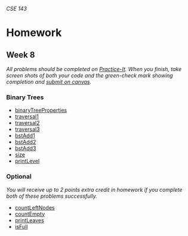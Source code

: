 _CSE 143_
# Homework
## Week 8

_All problems should be completed on [Practice-It](http://practiceit.cs.washington.edu/). When you finish, take screen shots of both your code and the green-check mark showing completion and [submit on canvas]()._

### Binary Trees
* [binaryTreeProperties](http://practiceit.cs.washington.edu/problem/view/bjp4/chapter17/s3-binaryTreeProperties)
* [traversal1](http://practiceit.cs.washington.edu/problem/view/bjp4/chapter17/s4-traversal1)
* [traversal2](http://practiceit.cs.washington.edu/problem/view/bjp4/chapter17/s5-traversal2)
* [traversal3](http://practiceit.cs.washington.edu/problem/view/bjp4/chapter17/s6-traversal3)
* [bstAdd1](http://practiceit.cs.washington.edu/problem/view/bjp4/chapter17/s17-bstAdd1)
* [bstAdd2](http://practiceit.cs.washington.edu/problem/view/bjp4/chapter17/s18-bstAdd2)
* [bstAdd3](http://practiceit.cs.washington.edu/problem/view/bjp4/chapter17/s19-bstAdd3)
* [size](http://practiceit.cs.washington.edu/problem/view/bjp4/chapter17/s11-size)
* [printLevel](http://practiceit.cs.washington.edu/problem/view/bjp4/chapter17/e5-printLevel)


### Optional
_You will receive up to 2 points extra credit in homework if you complete both of these problems successfully._

* [countLeftNodes](http://practiceit.cs.washington.edu/problem/view/bjp4/chapter17/e1-countLeftNodes)
* [countEmpty](http://practiceit.cs.washington.edu/problem/view/bjp4/chapter17/e2-countEmpty)
* [printLeaves](http://practiceit.cs.washington.edu/problem/view/bjp4/chapter17/e6-printLeaves)
* [isFull](http://practiceit.cs.washington.edu/problem/view/bjp4/chapter17/e7-isFull)

